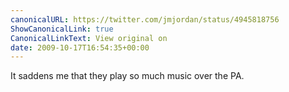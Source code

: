 ```yaml
---
canonicalURL: https://twitter.com/jmjordan/status/4945818756
ShowCanonicalLink: true
CanonicalLinkText: View original on
date: 2009-10-17T16:54:35+00:00
---
```

It saddens me that they play so much music over the PA.